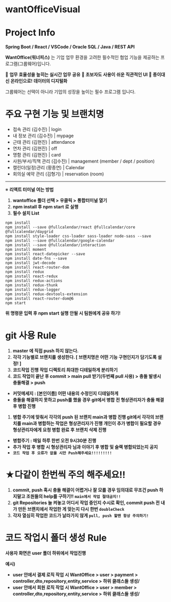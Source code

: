 # wantOfficeVisual

# Project Info

**Spring Boot / React / VSCode / Oracle SQL / Java / REST API**

**WantOffice(워너피스)** 는 기업 업무 환경을 고려한 필수적인 협업 기능을 제공하는 프로그램(그룹웨어)입니다.

💼 **업무 효율성을 높히는 실시간 업무 공유**
**💼 초보자도 사용이 쉬운 직관적인 UI**
**💼 종이대신 온라인으로! 데이터의 디지털화**

그룹웨어는 선택이 아니라 기업의 성장을 높이는 필수 프로그램 입니다.

# 주요 구현 기능 및 브랜치명
- 접속 관리 (김수진) | login
- 내 정보 관리 (김수진) | mypage
- 근태 관리 (김현진) | attendance 
- 연차 관리 (김현진) | off
- 명함 관리 (김현진) | card
- 사원/부서/직책 관리 (김수진) | management (member / dept / position)
- 캘린더(일정)관리 (황종연) | Calendar
- 회의실 예약 관리 (김형기) | reservation (room)

------------------------------------------------------------------------------------------------------------------------------------

※ **리액트 터미널 여는 방법**

1. **wantoffice 폴더 선택 > 우클릭 > 통합터미널 열기**
2. **npm install 후 npm start 로 실행**
3. **필수 설치 List**

```
npm install 
npm install --save @fullcalendar/react @fullcalendar/core @fullcalendar/daygrid
npm install style-loader css-loader sass-loader node-sass --save
npm install --save @fullcalendar/google-calendar
npm install --save @fullcalendar/interaction
npm install moment
npm install react-datepicker --save
npm install date-fns --save
npm install jwt-decode
npm install react-router-dom
npm install redux
npm install react-redux 
npm install redux-actions
npm install redux-thunk
npm install redux-logger
npm install redux-devtools-extension 
npm install react-router-dom@6 
npm start
```

**위 명령문 입력 후 npm start 실행**
**안될 시 팀원에게 공유 하기!**

# **git 사용 Rule**

1. **master 에 직접 push 하지 않는다.**
2. **각각 기능별로 브랜치를 생성한다. [ 브랜치명은 어떤 기능 구현인지가 담기도록 설정! ]**
3. **코드작업 진행 작업 디렉토리 최대한 디테일하게 분리하기**
4. **코드 작업이 끝난 후 commit > main pull 받기(두번째 pull 사용) > 충돌 발생시 충돌해결 > push**
- **커밋메세지 : [본인이름] 어떤 내용의 수정인지 디테일하게**
- **충돌을 해결하지 못하고 push를 했을 경우 git에서 병합 전 형상관리자가 충돌 해결 후 병합 진행**
1. **병합 주기에 맞춰서 각각의 push 된 브랜치 main과 병합 진행 git에서 각각의 브랜치를 main과 병합하는 작업은 형상관리자가 진행 개인이 추가 병합이 필요할 경우 형상관리자에게 요청 병합 완료 후 브랜치 삭제 진행**
- **병합주기 : 매일 하루 한번 오전 9시30분 진행**
- **추가 작업 후 병합 시 형상관리자 님과 이야기 후 병합 및 슬랙 병합되었는지 공지**
- **`코드 작업 후 오류가 없을 시만 Push해주세요!!!!!!!!!`**

# ★**다같이 한번씩 주의 해주세요!!**

1. **commit, push 혹시 충돌 해결이 어렵거나 잘 모를 경우 임의대로 무조건 push 하지말고 조원들의 help를 구하기!! `main에서 작업 절대금지!!`**
2. **git Repositories 늘 켜놓고 어디서 작업 중인지 수시로 확인, commit push 전 내가 만든 브랜치에서 작업한 게 맞는지 다시 한번 `doubleCheck`**
3. **각자 열심히 작업한 코드가 날라가지 않게 `pull, push 할땐 항상 주의하기!`**

# **코드 작업시** 폴**더 생성 Rule**

**사용자 화면은 user 폴더 하위에서 작업진행**

**예시)**

- **user 안에서 결제 로직 작업 시 WantOffice > user > payment > controller,dto,repository,entity,service > 하위 클래스들 생성/**
- **user 안에서 회원 로직 작업 시 WantOffice > user > member > controller,dto,repository,entity,service > 하위 클래스들 생성/**
